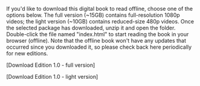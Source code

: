 If you'd like to download this digital book to read offline, choose one of the options below. The full version (~15GB) contains full-resolution 1080p videos; the light version (~10GB) contains reduced-size 480p videos. Once the selected package has downloaded, unzip it and open the folder. Double-click the file named "index.html" to start reading the book in your browser (offline). Note that the offline book won't have any updates that occurred since you downloaded it, so please check back here periodically for new editions.

[Download Edition 1.0 - full version]

[Download Edition 1.0 - light version]